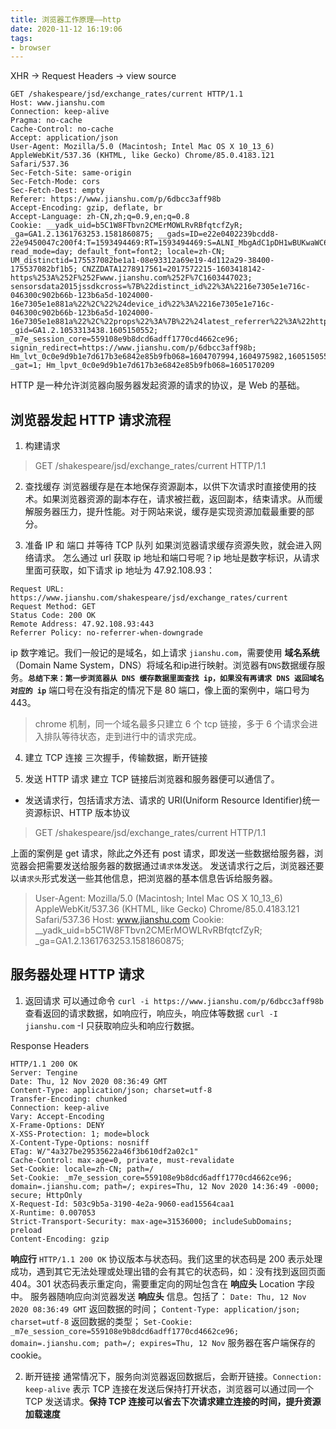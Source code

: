 ```yaml
---
title: 浏览器工作原理——http
date: 2020-11-12 16:19:06
tags:
- browser
---
```


XHR -> Request Headers -> view source
```
GET /shakespeare/jsd/exchange_rates/current HTTP/1.1
Host: www.jianshu.com
Connection: keep-alive
Pragma: no-cache
Cache-Control: no-cache
Accept: application/json
User-Agent: Mozilla/5.0 (Macintosh; Intel Mac OS X 10_13_6) AppleWebKit/537.36 (KHTML, like Gecko) Chrome/85.0.4183.121 Safari/537.36
Sec-Fetch-Site: same-origin
Sec-Fetch-Mode: cors
Sec-Fetch-Dest: empty
Referer: https://www.jianshu.com/p/6dbcc3aff98b
Accept-Encoding: gzip, deflate, br
Accept-Language: zh-CN,zh;q=0.9,en;q=0.8
Cookie: __yadk_uid=b5C1W8FTbvn2CMErMOWLRvRBfqtcfZyR; _ga=GA1.2.1361763253.1581860875; __gads=ID=e22e0402239bcdd8-22e9450047c200f4:T=1593494469:RT=1593494469:S=ALNI_MbgAdC1pDH1wBUKwaWC6teLb00cyg; read_mode=day; default_font=font2; locale=zh-CN; UM_distinctid=175537082be1a1-08e93312a69e19-4d112a29-38400-175537082bf1b5; CNZZDATA1278917561=2017572215-1603418142-https%253A%252F%252Fwww.jianshu.com%252F%7C1603447023; sensorsdata2015jssdkcross=%7B%22distinct_id%22%3A%2216e7305e1e716c-046300c902b66b-123b6a5d-1024000-16e7305e1e881a%22%2C%22%24device_id%22%3A%2216e7305e1e716c-046300c902b66b-123b6a5d-1024000-16e7305e1e881a%22%2C%22props%22%3A%7B%22%24latest_referrer%22%3A%22https%3A%2F%2Fwww.baidu.com%2Flink%22%2C%22%24latest_traffic_source_type%22%3A%22%E8%87%AA%E7%84%B6%E6%90%9C%E7%B4%A2%E6%B5%81%E9%87%8F%22%2C%22%24latest_search_keyword%22%3A%22%E6%9C%AA%E5%8F%96%E5%88%B0%E5%80%BC%22%7D%7D; _gid=GA1.2.1053313438.1605150552; _m7e_session_core=559108e9b8dcd6adff1770cd4662ce96; signin_redirect=https://www.jianshu.com/p/6dbcc3aff98b; Hm_lvt_0c0e9d9b1e7d617b3e6842e85b9fb068=1604707994,1604975982,1605150555,1605156601; _gat=1; Hm_lpvt_0c0e9d9b1e7d617b3e6842e85b9fb068=1605170209
```

<!--more-->

HTTP 是一种允许浏览器向服务器发起资源的请求的协议，是 Web 的基础。

## 浏览器发起 HTTP 请求流程
1.  构建请求
> GET /shakespeare/jsd/exchange_rates/current HTTP/1.1

2.  查找缓存
浏览器缓存是在本地保存资源副本，以供下次请求时直接使用的技术。如果浏览器资源的副本存在，请求被拦截，返回副本，结束请求。从而缓解服务器压力，提升性能。对于网站来说，缓存是实现资源加载最重要的部分。

3.  准备 IP 和 端口 并等待 TCP 队列
如果浏览器请求缓存资源失败，就会进入网络请求。
怎么通过 url 获取 ip 地址和端口号呢？ip 地址是数字标识，从请求里面可获取，如下请求 ip 地址为 47.92.108.93：
```
Request URL: https://www.jianshu.com/shakespeare/jsd/exchange_rates/current
Request Method: GET
Status Code: 200 OK
Remote Address: 47.92.108.93:443
Referrer Policy: no-referrer-when-downgrade
```
ip 数字难记。我们一般记的是域名，如上请求 `jianshu.com`，需要使用 **域名系统** （Domain Name System，DNS）将域名和ip进行映射。浏览器有`DNS`数据缓存服务。**`总结下来：第一步浏览器从 DNS 缓存数据里面查找 ip，如果没有再请求 DNS 返回域名对应的 ip`**
端口号在没有指定的情况下是 80 端口，像上面的案例中，端口号为 443。

> chrome 机制，同一个域名最多只建立 6 个 tcp 链接，多于 6 个请求会进入排队等待状态，走到进行中的请求完成。

4.  建立 TCP 连接
三次握手，传输数据，断开链接

5.  发送 HTTP 请求
建立 TCP 链接后浏览器和服务器便可以通信了。
* 发送请求行，包括请求方法、请求的 URI(Uniform Resource Identifier)统一资源标识、HTTP 版本协议
> GET /shakespeare/jsd/exchange_rates/current HTTP/1.1

上面的案例是 get 请求，除此之外还有 post 请求，即发送一些数据给服务器，浏览器会把需要发送给服务器的数据通过`请求体`发送。
发送请求行之后，浏览器还要以`请求头`形式发送一些其他信息，把浏览器的基本信息告诉给服务器。
> User-Agent: Mozilla/5.0 (Macintosh; Intel Mac OS X 10_13_6) AppleWebKit/537.36 (KHTML, like Gecko) Chrome/85.0.4183.121 Safari/537.36
Host: www.jianshu.com
Cookie: \__yadk_uid=b5C1W8FTbvn2CMErMOWLRvRBfqtcfZyR; \_ga=GA1.2.1361763253.1581860875;

## 服务器处理 HTTP 请求
1.  返回请求
可以通过命令 `curl -i https://www.jianshu.com/p/6dbcc3aff98b` 查看返回的请求数据，如响应行，响应头，响应体等数据
`curl -I jianshu.com` -I 只获取响应头和响应行数据。

Response Headers
```
HTTP/1.1 200 OK
Server: Tengine
Date: Thu, 12 Nov 2020 08:36:49 GMT
Content-Type: application/json; charset=utf-8
Transfer-Encoding: chunked
Connection: keep-alive
Vary: Accept-Encoding
X-Frame-Options: DENY
X-XSS-Protection: 1; mode=block
X-Content-Type-Options: nosniff
ETag: W/"4a327be29535622a46f3b610df2a02c1"
Cache-Control: max-age=0, private, must-revalidate
Set-Cookie: locale=zh-CN; path=/
Set-Cookie: _m7e_session_core=559108e9b8dcd6adff1770cd4662ce96; domain=.jianshu.com; path=/; expires=Thu, 12 Nov 2020 14:36:49 -0000; secure; HttpOnly
X-Request-Id: 503c9b5a-3190-4e2a-9060-ead15564caa1
X-Runtime: 0.007053
Strict-Transport-Security: max-age=31536000; includeSubDomains; preload
Content-Encoding: gzip
```
**响应行** `HTTP/1.1 200 OK` 协议版本与状态码。我们这里的状态码是 200 表示处理成功，遇到其它无法处理或处理出错的会有其它的状态码，如：没有找到返回页面 404。301 状态码表示重定向，需要重定向的网址包含在 **响应头** Location 字段中。
服务器随响应向浏览器发送 **响应头** 信息。包括了：
`Date: Thu, 12 Nov 2020 08:36:49 GMT` 返回数据的时间；
`Content-Type: application/json; charset=utf-8` 返回数据的类型；
`Set-Cookie: _m7e_session_core=559108e9b8dcd6adff1770cd4662ce96; domain=.jianshu.com; path=/; expires=Thu, 12 Nov` 服务器在客户端保存的 cookie。

2.  断开链接
通常情况下，服务向浏览器返回数据后，会断开链接。`Connection: keep-alive` 表示 TCP 连接在发送后保持打开状态，浏览器可以通过同一个 TCP 发送请求。**保持 TCP 连接可以省去下次请求建立连接的时间，提升资源加载速度**
